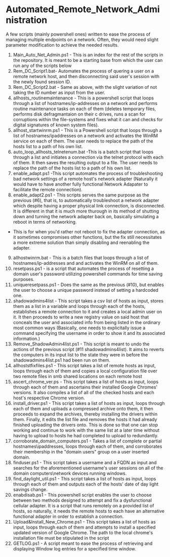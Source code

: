 # Automated_Remote_Network_Administration
A few scripts (mainly powershell ones) written to ease the process of managing multiple endpoints on a network. 
Often, they would need slight parameter modification to achieve the needed results. 
1. Main_Auto_Net_Admin.ps1 - This is an index for the rest of the scripts in the repository. It is meant to be a starting base from which the user can run any of the scripts below
2. Rem_DC_Script1.bat- Automates the process of quering a user on a remote network host, and then disconnecting said user's session with the newly found session ID.  
3. Rem_DC_Script2.bat - Same as above, with the slight variation of not taking the ID number as input from the user. 
4. allhosts_routinemaintenance - This is a powershell script that loops through a list of hostnames/ip-addresses on a network and performs routine maintenance tasks on each of them (deletes temporary files, performs disk defragmantaion on their c drives, runs a scan for corruptions within the file-systems and fixes what it can and checks for digital signatures of known system files).
5. allhost_startwinrm.ps1 - This is a Powershell script that loops through a list of hostnames/ipaddresses on a network and activates the WinRM service on each of them. The user needs to replace the path of the hosts list to a path of his own list.
6. auto_loop_allhosts_telnetenum.bat -This is a batch script that loops through a list and initiates a connection via the telnet protocol with each of them. It then saves the resulting output to a file.  The user needs to replace the path of the hosts list to a path of his own list.
7. enable_adapt.ps1 -This script automates the process of troubleshooting bad network settings of a remote host's network adapter (Naturally it would have to have another fully functional Network Adapater to facilitate the remote connection).
8. enable_adapt2.ps1 - This scripts serves the same purpose as the previous (#6), that is, to automatically troubleshoot a network adapter which despite having a proper physical link connection, is disconnected.
It is different in that it is much more thurough in its method of shutting down and turning the network adapter back on, basically simulating a reboot in terms of networking.
* This is for when you'd rather not reboot to fix the adapter connection, as it sometimes compromises other functions, but the fix still necessitates a more extreme solution than simply disabling and reenabling the adapter.
9. allhostwinrm.bat - This is a batch files that loops through a list of hostnames/ip-addresses and and activates the WinRM on all of them.
10. resetpass.ps1 - is a script that automates the process of resetting a domain user's password utilizing powershell commands for time saving purposes.
11. uniqueresetpass.ps1 - Does the same as the previous (#10), but enables the user to choose a unique password instead of setting a hardcoded one.
12. shadowadmins4list - This script takes a csv list of hosts as input, stores them as a list in a variable and loops through each of the hosts, establishes a remote connection to it and creates a local admin user on it. It then proceeds to write a new registry value on said host that conceals the user and associated info from being listed in the ordinary most common ways (Basically, one needs to explicitally issue a command specifying the username in order to show it and its associated information.)
13. Remove_ShadowAdmin4list.ps1 - This script is meant to undo the actions of the previous script (#11 shadowadmins4list). It aims to reverts the computers in its input list to the state they were in before the shadowadmins4list.ps1 had been run on them.
14. allhoststfixfiles.ps1 - This script takes a list of remote hosts as input, loops through each of them and copies a local configuration file over two remote files in smb shared locations on each remote host
15. ascert_chrome_ver.ps - This script takes a list of hosts as input, loops through each of them and ascertains their installed Google Chromes' versions. It also compiles a list of all of the checked hosts and each host's respective Chrome version.
16. install_driver.ps1 - This script takes a list of hosts as input, loops through each of them and uploads a compressed archive onto them, it then proceeds to expand the archives, thereby installing the drivers within them. Finally, it edits the list file and removes the hosts it had already finished uploading the drivers onto.  This is done so that one can stop working and continue to work with the same list at a later time without having to upload to hosts he had completed to upload to redundantly. 
17. corroborate_domain_computers.ps1 - Takes a list of complete or partial hostnames\ipaddresses, loops through each of them, and corroborates their membership in the "domain users" group on a user inserted domain.
18. finduser.ps1 - This script takes a username and a FQDN as input and searches for the aforementioned username's user sessions on all of the domain computers\network devices running windows. 
19. find_daylight_util.ps1 - This script takes a list of hosts as input, loops through each of them and outputs each of the hosts' date of day light savings change.
20. enabdisab.ps1 - This powershell script enables the user to choose between two methods designed to attempt and fix a dysfunctional cellular adapter. It is a script that runs remotely on a provided list of hosts, so naturally, it needs the remote hosts to each have an alternative functional adapter in order to establish a connection.
21. Upload&Install_New_Chrome.ps1 - This script takes a list of hosts as input, loops through each of them and attempts to install a specified updated version of Google Chrome. The path to the local chrome's installation file must be stipulated in the script 
22. GETLOG.ps1 - A script meant to ease the process of retrieving and displaying Window log entries for a specified time window.
